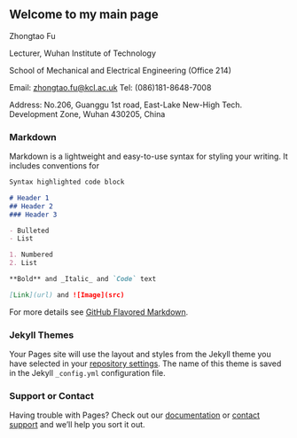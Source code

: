 ## Welcome to my main page

Zhongtao Fu

Lecturer, Wuhan Institute of Technology 

School of Mechanical and Electrical Engineering (Office 214)

Email: zhongtao.fu@kcl.ac.uk  Tel: (086)181-8648-7008 

Address: No.206, Guanggu 1st road, East-Lake New-High Tech. Development Zone, Wuhan 430205, China


### Markdown

Markdown is a lightweight and easy-to-use syntax for styling your writing. It includes conventions for

```markdown
Syntax highlighted code block

# Header 1
## Header 2
### Header 3

- Bulleted
- List

1. Numbered
2. List

**Bold** and _Italic_ and `Code` text

[Link](url) and ![Image](src)
```

For more details see [GitHub Flavored Markdown](https://guides.github.com/features/mastering-markdown/).

### Jekyll Themes

Your Pages site will use the layout and styles from the Jekyll theme you have selected in your [repository settings](https://github.com/hustfzt2/zhongtao.github.io/settings). The name of this theme is saved in the Jekyll `_config.yml` configuration file.

### Support or Contact

Having trouble with Pages? Check out our [documentation](https://help.github.com/categories/github-pages-basics/) or [contact support](https://github.com/contact) and we’ll help you sort it out.
